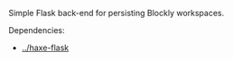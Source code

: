 Simple Flask back-end for persisting Blockly workspaces.

Dependencies:
* [../haxe-flask](../haxe-flask)
